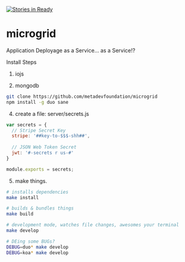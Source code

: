 [![Stories in Ready](https://badge.waffle.io/metadevfoundation/microgrid.svg?label=ready&title=Ready)](http://waffle.io/metadevfoundation/microgrid)


# microgrid
Application Deployage as a Service... as a Service!?


Install Steps

1. iojs

2. mongodb


```bash
git clone https://github.com/metadevfoundation/microgrid
npm install -g duo sane
```

4. create a file: server/secrets.js

```javascript
var secrets = {
  // Stripe Secret Key
  stripe: '##key-to-$$$-shh##',
  
  // JSON Web Token Secret
  jwt: '#-secrets r us-#'
}

module.exports = secrets;
```

5. make things.

```bash
# installs dependencies
make install

# builds & bundles things
make build

# development mode, watches file changes, awesomes your terminal
make develop

# DEing some BUGs?
DEBUG=duo* make develop
DEBUG=koa* make develop

```
